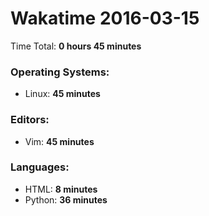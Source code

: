 # Wakatime 2016-03-15

Time Total: **0 hours 45 minutes**

### Operating Systems:
- Linux: **45 minutes** 

### Editors:
- Vim: **45 minutes** 

### Languages:
- HTML: **8 minutes** 
- Python: **36 minutes** 


